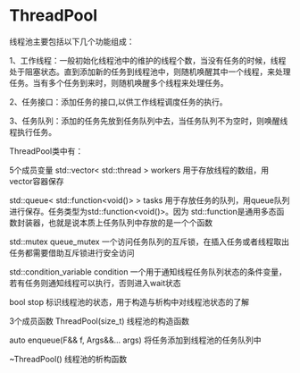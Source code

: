 # ThreadPool

线程池主要包括以下几个功能组成：

1、工作线程：一般初始化线程池中的维护的线程个数，当没有任务的时候，线程处于阻塞状态。直到添加新的任务到线程池中，则随机唤醒其中一个线程，来处理任务。当有多个任务到来时，则随机唤醒多个线程来处理任务。

2、任务接口：添加任务的接口,以供工作线程调度任务的执行。

3、任务队列：添加的任务先放到任务队列中去，当任务队列不为空时，则唤醒线程执行任务。




ThreadPool类中有：

5个成员变量
std::vector< std::thread > workers 用于存放线程的数组，用vector容器保存

std::queue< std::function<void()> > tasks 用于存放任务的队列，用queue队列进行保存。任务类型为std::function<void()>。因为 std::function是通用多态函数封装器，也就是说本质上任务队列中存放的是一个个函数

std::mutex queue_mutex 一个访问任务队列的互斥锁，在插入任务或者线程取出任务都需要借助互斥锁进行安全访问

std::condition_variable condition 一个用于通知线程任务队列状态的条件变量，若有任务则通知线程可以执行，否则进入wait状态

bool stop 标识线程池的状态，用于构造与析构中对线程池状态的了解

3个成员函数
ThreadPool(size_t) 线程池的构造函数

auto enqueue(F&& f, Args&&... args) 将任务添加到线程池的任务队列中

~ThreadPool() 线程池的析构函数
